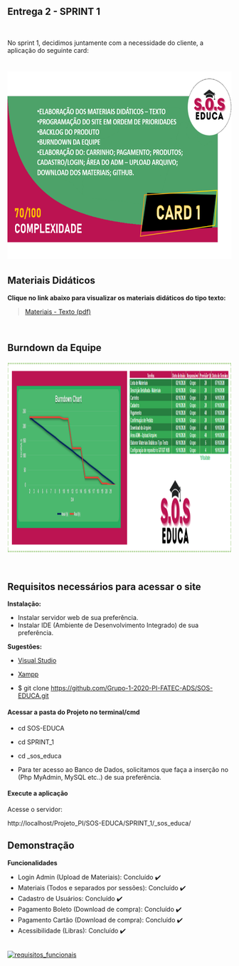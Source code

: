 ## Entrega 2 - SPRINT 1

<br>

No sprint 1, decidimos juntamente com a necessidade do cliente, a aplicação do seguinte card:
<h1 align="center"> <img src = "/Imagens Geral/card 1.png" width="710" height="420" /></h1>


## Materiais Didáticos

**Clique no link abaixo para visualizar os materiais didáticos do tipo texto:**  
> [Materiais - Texto (pdf)](https://github.com/Grupo-1-2020-PI-FATEC-ADS/SOS-EDUCA/tree/master/Materiais%20Did%C3%A1ticos/1-%20Textos)

<br>

## Burndown da Equipe

<img src = "/Imagens Geral/burndown_3.png" width="2500" height="430" /></h1>

<br>

## Requisitos necessários para acessar o site


**Instalação:**

* Instalar servidor web de sua preferência.
* Instalar IDE (Ambiente de Desenvolvimento Integrado) de sua preferência.

**Sugestões:**

- [Visual Studio](https://visualstudio.microsoft.com/pt-br/)

- [Xampp](https://www.apachefriends.org/pt_br/index.html)

* $ git clone https://github.com/Grupo-1-2020-PI-FATEC-ADS/SOS-EDUCA.git

#### Acessar a pasta do Projeto no terminal/cmd

* cd SOS-EDUCA
* cd SPRINT_1
* cd _sos_educa

* Para ter acesso ao Banco de Dados, solicitamos que faça a inserção no (Php MyAdmin, MySQL etc..) de sua preferência.

#### Execute a aplicação

Acesse o servidor:

http://localhost/Projeto_PI/SOS-EDUCA/SPRINT_1/_sos_educa/

## Demonstração

**Funcionalidades**

 * Login Admin (Upload de Materiais): Concluído :heavy_check_mark:
 * Materiais (Todos e separados por sessões): Concluído :heavy_check_mark:
 * Cadastro de Usuários: Concluído :heavy_check_mark:
 * Pagamento Boleto (Download de compra): Concluído :heavy_check_mark:
 * Pagamento Cartão (Download de compra): Concluído :heavy_check_mark:
 * Acessibilidade (Libras): Concluído :heavy_check_mark: <br><br>
 
 [![requisitos_funcionais](https://img.youtube.com/vi/_IczTG48Nj8/0.jpg)](https://www.youtube.com/watch?v=_IczTG48Nj8&feature=youtu.be)
